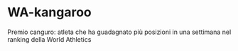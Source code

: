 # WA-kangaroo
Premio canguro: atleta che ha guadagnato più posizioni in una settimana nel ranking della World Athletics
